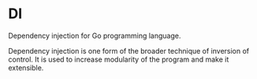 # DI
Dependency injection for Go programming language.

Dependency injection is one form of the broader technique of inversion of control. It is used to increase modularity of the program and make it extensible.